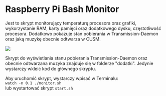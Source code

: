 # Raspberry Pi Bash Monitor
Jest to skrypt monitorujący temperaturę procesora oraz grafiki, wykorzystanie RAM, karty pamięci oraz dodatkowego dysku, częstotliwość procesora. Dodatkowo pokazuje stan pobierania w Transmission-Daemon oraz jaką muzykę obecnie odtwarza w CUSM. 

<img src="https://i.imgur.com/9yykJPM.png" />

Skrypt do wyświetlania stanu pobierania Transmission-Daemon oraz obecnie odtwarzana muzyka znajduje się w folderze "dodatki". Jedynie wystarczy wkleić kod do głównego skryptu.   

Aby uruchomić skrypt, wystarczy wpisać w Terminalu:<br>
`watch -n 0.1 ./monitor.sh`<br>
lub wystartować skrypt `start.sh`
